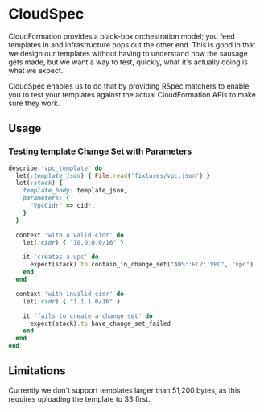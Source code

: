 # CloudSpec

CloudFormation provides a black-box orchestration model; you feed templates in and infrastructure pops out the other end. This is good in that we design our templates without having to understand how the sausage gets made, but we want a way to test, quickly, what it's actually doing is what we expect.

CloudSpec enables us to do that by providing RSpec matchers to enable you to test your templates against the actual CloudFormation APIs to make sure they work.

## Usage

### Testing template Change Set with Parameters

```ruby
describe 'vpc_template' do
  let(:template_json) { File.read('fixtures/vpc.json') }
  let(:stack) {
    template_body: template_json,
    parameters: {
      "VpcCidr" => cidr,
    }
  }

  context 'with a valid cidr' do
    let(:cidr) { "10.0.0.0/16" }

    it 'creates a vpc' do
      expect(stack).to contain_in_change_set("AWS::EC2::VPC", "vpc")
    end
  end

  context 'with invalid cidr' do
    let(:cidr) { "1.1.1.0/16" }

    it 'fails to create a change set' do
      expect(stack).to have_change_set_failed
    end
  end
end
```

## Limitations

Currently we don't support templates larger than 51,200 bytes, as this requires uploading the template to S3 first.
